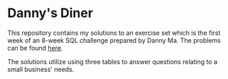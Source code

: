 # Danny's Diner

This repository contains my solutions to an exercise set which is the first week of an 8-week SQL challenge prepared by Danny Ma. The problems can be found [here](https://8weeksqlchallenge.com/case-study-1/).

The solutions utilize using three tables to answer questions relating to a small business' needs.